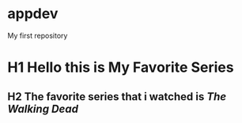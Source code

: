 # appdev
My first repository
# H1 Hello this is My Favorite Series 
## H2 The favorite series that i watched is  *The Walking Dead*
